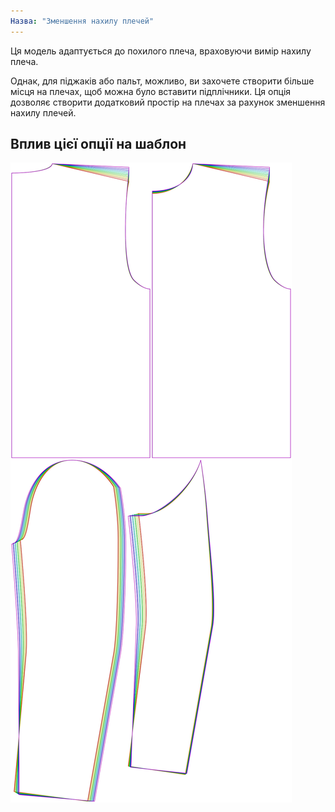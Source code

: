 ```yaml
---
Назва: "Зменшення нахилу плечей"
---
```


Ця модель адаптується до похилого плеча, враховуючи вимір нахилу плеча.

Однак, для піджаків або пальт, можливо, ви захочете створити більше місця на плечах, щоб можна було вставити підплічники. Ця опція дозволяє створити додатковий простір на плечах за рахунок зменшення нахилу плечей.

## Вплив цієї опції на шаблон

![На цьому зображенні показано вплив цієї опції шляхом накладання декількох варіантів, які мають різне значення для цієї опції](bent_shoulderslopereduction_sample.svg "Вплив цієї опції на шаблон")
